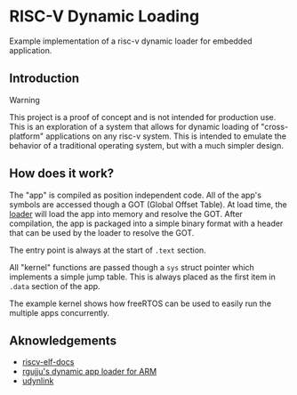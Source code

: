 # RISC-V Dynamic Loading
Example implementation of a risc-v dynamic loader for embedded application.

## Introduction
> [!WARNING]
> This project is a proof of concept and is not intended for production use.
This is an exploration of a system that allows for dynamic loading of "cross-platform" applications on any risc-v system. This is intended to emulate the behavior of a traditional operating system, but with a much simpler design.


## How does it work?
The "app" is compiled as position independent code.
All of the app's symbols are accessed though a GOT (Global Offset Table).
At load time, the [loader](kernel/loader) will load the app into memory and resolve the GOT.
After compilation, the app is packaged into a simple binary format with a header that can be used by the loader to resolve the GOT.

The entry point is always at the start of `.text` section.

All "kernel" functions are passed though a `sys` struct pointer which implements a simple jump table. This is always placed as the first item in `.data` section of the app.

The example kernel shows how freeRTOS can be used to easily run the multiple apps concurrently.


## Aknowledgements
 - [riscv-elf-docs](https://github.com/riscv-non-isa/riscv-elf-psabi-doc/blob/master/riscv-elf.adoc)
 - [rgujju's dynamic app loader for ARM](https://github.com/rgujju/Dynamic_App_Loading/tree/master)
 - [udynlink](https://github.com/bogdanm/udynlink)
